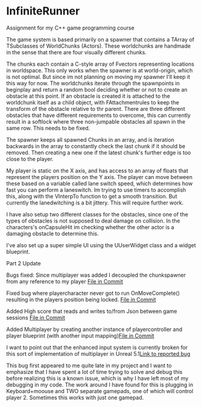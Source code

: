 # InfiniteRunner
Assignment for my C++ game programming course

The game system is based primarily on a spawner that contains a TArray of TSubclasses of WorldChunks (Actors). These worldchunks are handmade in the sense that there are four visually different chunks.

The chunks each contain a C-style array of Fvectors representing locations in worldspace. This only works when the spawner is at world-origin, which is not optimal. But since im not planning on moving my spawner I'll keep it this way for now. The worldchunks iterate through the spawnpoints in beginplay and return a random bool deciding whether or not to create an obstacle at this point. If an obstacle is created it is attached to the worldchunk itself as a child object, with FAttachmentrules to keep the transform of the obstacle relative to thr parent. There are three different obstacles that have different requirements to overcome, this can currently result in a softlock where three non-jumpable obstacles all spawn in the same row. This needs to be fixed. 

The spawner keeps all spawned Chunks in an array, and is iteration backwards in the array to constantly check the last chunk if it should be removed. Then creating a new one if the latest chunk's further edge is too close to the player.

My player is static on the X axis, and has access to an array of floats that represent the players position on the Y axis. The player can move between these based on a variable called lane switch speed, which determines how fast you can perform a laneswitch. Im trying to use timers to accomplish this, along with the VInterpTo function to get a smooth transition. But currently the lanedwitching is a bit jittery. This will require further work.

I have also setup two different classes for the obstacles, since one of the types of obstacles is not supposed to deal damage on collision. In the characters's onCapsuleHit im checking whether the other actor is a damaging obstacle to determine this.

I've also set up a super simple UI using the UUserWidget class and a widget blueprint.


Part 2 Update

Bugs fixed:
Since multiplayer was added I decoupled the chunkspawner from any reference to my player
[File in Commit](https://github.com/MoonLoaf/InfiniteRunner/commit/cfe727edc8354fd4d14aadaef3d26ace55060e7c#diff-5daa2f216710b0b30ac0439e30c18e78bad3fc13f97a34915b392ea668cd849f)

Fixed bug where playercharacter never got to run OnMoveComplete() resulting in the players position being locked.
[File in Commit](https://github.com/MoonLoaf/InfiniteRunner/commit/cfe727edc8354fd4d14aadaef3d26ace55060e7c#diff-fc58bd985b663937e3a7af901b8e6820cf4ea1973c398b4caa2254d576afb58a)

Added High score that reads and writes to/from Json between game sessions [File in Commit](https://github.com/MoonLoaf/InfiniteRunner/commit/1c6e5bb465ed6f8ed07df50104e24320c9da18c0#diff-1be5d583375af947f663de90b7c570ea7dd26fee1f8f7ff7524d00de3ed789b4)

Added Multiplayer by creating another instance of playercontroller and player blueprint (with another input mapping)[File in Commit](https://github.com/MoonLoaf/InfiniteRunner/commit/1c6e5bb465ed6f8ed07df50104e24320c9da18c0#diff-0d3ff877872baaeef17a710953927f6e9372f0e06d0cc08fc7ddf5aa0a038134)

I want to point out that the enhanced input system is currently broken for this sort of implementation of multiplayer in Unreal 5.1[Link to reported bug](https://issues.unrealengine.com/issue/UE-169979)

This bug first appeared to me quite late in my project and I want to emphasize that I have spent a lot of time trying to solve and debug this before realizing this is a known issue, which is why I have left most of my debugging in my code. The work around I have found for this is plugging in Keyboard+moouse and TWO separate gamepads, one of which will control player 2. Sometimes this works with just one gamepad.
